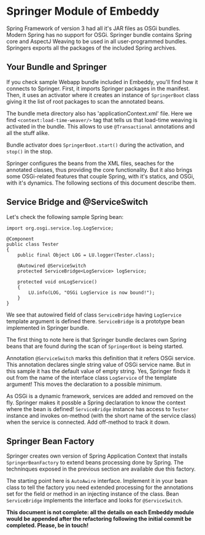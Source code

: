 # Springer Module of Embeddy

Spring Framework of version 3 had all it's JAR files as OSGi bundles. Modern Spring
has no support for OSGi. Springer bundle contains Spring core and AspectJ Weaving to
be used in all user-programmed bundles. Springers exports all the packages of
the included Spring archives.


## Your Bundle and Springer

If you check sample Webapp bundle included in Embeddy, you'll find how it
connects to Springer. First, it imports Springer packages in the manifest.
Then, it uses an activator where it creates an instance of `SpringerBoot`
class giving it the list of root packages to scan the annotated beans.

The bundle meta directory also has 'applicationContext.xml' file. Here
we find `<context:load-time-weaver/>` tag that tells us that load-time
weaving is activated in the bundle. This allows to use `@Transactional`
annotations and all the stuff alike.

Bundle activator does `SpringerBoot.start()` during the activation,
and `stop()` in the stop.

Springer configures the beans from the XML files, seaches for the annotated
classes, thus providing the core functionality. But it also brings some
OSGi-related features that couple Spring, with it's statics, and OSGi,
with it's dynamics. The following sections of this document describe them.


## Service Bridge and @ServiceSwitch

Let's check the following sample Spring bean:

	import org.osgi.service.log.LogService;
		
	@Component
	public class Tester
	{
		public final Object LOG = LU.logger(Tester.class);
		
		@Autowired @ServiceSwitch
		protected ServiceBridge<LogService> logService;
		
		protected void onLogService()
		{
			LU.info(LOG, "OSGi LogService is now bound!");
		}
	}

We see that autowired field of class `ServiceBridge` having `LogService`
template argument is defined there. `ServiceBridge` is a prototype bean
implemented in Springer bundle. 

The first thing to note here is that Springer bundle declares own Spring
beans that are found during the scan of `SpringerBoot` is being started.

Annotation `@ServiceSwitch` marks this definition that it refers OSGi service. 
This annotation declares single string value of OSGi service name. But in this
sample it has the default value of empty string. Yes, Springer finds it out
from the name of the interface class `LogService` of the template argument!
This moves the declaration to a possible minimum.
 
As OSGi is a dynamic framework, services are added and removed on the fly.
Springer makes it possble a Spring declaration to know the context where
the bean is defined! `ServiceBridge` instance has access to `Tester` instance
and invokes on-method (with the short name of the service class) when the service 
is connected. Add off-method to track it down.


## Springer Bean Factory

Springer creates own version of Spring Application Context that installs 
`SpringerBeanFactory` to extend beans processing done by Spring. The techninques
exposed in the previous section are available due this factory.

The starting point here is `AutoAwire` interface. Implement it in your bean 
class to tell the factory you need extended processing for the annotations
set for the field or method in an injecting instance of the class. Bean
`ServiceBridge` implements the interface and looks for `@ServiceSwitch`.


**This document is not complete: all the details on each Embeddy module would
be appended after the refactoring following the initial commit be completed.
Please, be in touch!**